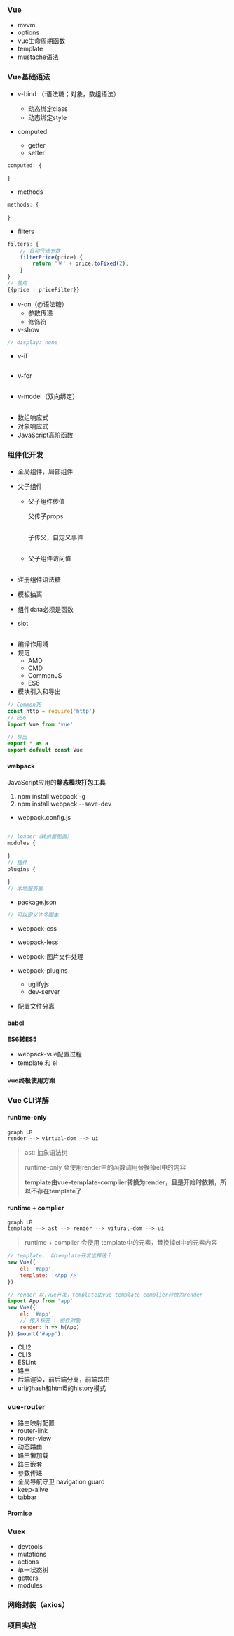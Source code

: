 ### Vue

+ mvvm
+ options
+ vue生命周期函数
+ template
+ mustache语法

### Vue基础语法

+ v-bind （:语法糖；对象，数组语法）
    + 动态绑定class
    + 动态绑定style



+ computed
    + getter
    + setter

``` js
computed: {
    
}
```

+ methods

``` js
methods: {
    
}
```

+ filters

``` js
filters: {
    // 自动传递参数
    filterPrice(price) {
        return '￥' + price.toFixed(2);
    }
}
// 使用
{{price | priceFilter}}
```

+ v-on（@语法糖）
    + 参数传递
    + 修饰符
+ v-show

``` js
// display: none
```

+ v-if

``` js

```

+ v-for

``` js

```

+ v-model（双向绑定）

``` js

```



+ 数组响应式
+ 对象响应式
+ JavaScript高阶函数

### 组件化开发

+ 全局组件，局部组件

+ 父子组件

    + 父子组件传值

        父传子props

        ``` js
        
        ```

        子传父，自定义事件

        ``` js
        
        ```

    + 父子组件访问值

    ``` js
    
    ```

+ 注册组件语法糖
+ 模板抽离
+ 组件data必须是函数
+ slot

``` js

```

+ 编译作用域
+ 规范
    + AMD
    + CMD
    + CommonJS
    + ES6
+ 模块引入和导出

``` js
// CommonJS
const http = require('http')
// ES6
import Vue from 'vue'

// 导出
export * as a
export default const Vue 
```

#### webpack

JavaScript应用的**静态模块打包工具**

1. npm install webpack -g
2. npm install webpack --save-dev

+ webpack.config.js

``` js

// loader（转换器配置）
modules {
    
}
// 插件
plugins {
    
}
// 本地服务器

```

+ package.json

``` js
// 可以定义许多脚本
```

+ webpack-css
+ webpack-less
+ webpack-图片文件处理
+ webpack-plugins
    + uglifyjs
    + dev-server

+ 配置文件分离

#### babel

**ES6转ES5**

+ webpack-vue配置过程
+ template 和 el

#### vue终极使用方案



### Vue CLI详解

#### runtime-only

``` mermaid
graph LR
render --> virtual-dom --> ui
```

> ast: 抽象语法树
>
> runtime-only 会使用render中的函数调用替换掉el中的内容
>
> **template由vue-template-complier转换为render，且是开始时依赖，所以不存在template了**

#### runtime + complier

``` mermaid
graph LR
template --> ast --> render --> vitural-dom --> ui
```

> runtime + compiler 会使用 template中的元素，替换掉el中的元素内容

``` js
// template， 以template开发选择这个
new Vue({
    el: '#app',
    template: '<App />'
})

// render 以.vue开发，template由vue-template-complier转换为render
import App from 'app'
new Vue({
    el: '#app',
    // 传入标签 | 组件对象
    render: h => h(App)
}).$mount('#app');
```



+ CLI2
+ CLI3
+ ESLint
+ 路由
+ 后端渲染，前后端分离，前端路由
+ url的hash和html5的history模式

### vue-router



+ 路由映射配置
+ router-link
+ router-view
+ 动态路由
+ 路由懒加载
+ 路由嵌套
+ 参数传递
+ 全局导航守卫 navigation guard
+ keep-alive
+ tabbar



#### Promise



### Vuex



+ devtools
+ mutations
+ actions
+ 单一状态树
+ getters
+ modules



### 网络封装（axios）



### 项目实战